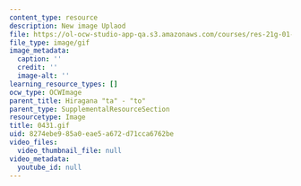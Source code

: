 ```yaml
---
content_type: resource
description: New image Uplaod
file: https://ol-ocw-studio-app-qa.s3.amazonaws.com/courses/res-21g-01-kana-spring-2010/8274ebe985a0eae5a672d71cca6762be_0431.gif
file_type: image/gif
image_metadata:
  caption: ''
  credit: ''
  image-alt: ''
learning_resource_types: []
ocw_type: OCWImage
parent_title: Hiragana "ta" - "to"
parent_type: SupplementalResourceSection
resourcetype: Image
title: 0431.gif
uid: 8274ebe9-85a0-eae5-a672-d71cca6762be
video_files:
  video_thumbnail_file: null
video_metadata:
  youtube_id: null
---
```

